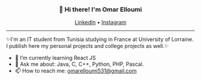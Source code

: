 
<h3 align="center">👋 Hi there! I'm Omar Elloumi</h3>
<p align="center">
  <a href="https://www.linkedin.com/in/omar-elloumi-a792271b4/">LinkedIn</a> •
  <a href="https://www.instagram.com/omar_elloumi_/">Instagram</a>
</p>

---
✨I'm an IT student from Tunisia studying in France at University of Lorraine. 
I publish here my personal projects and college projects as well.✨

- 🌱 I’m currently learning React JS
- 💬 Ask me about: Java, C, C++, Python, PHP, Pascal.
- 📫 How to reach me: [omarelloumi531@gmail.com](mailto:omarelloumi531@gmail.com)
